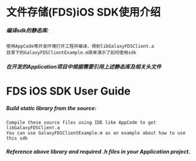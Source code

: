 文件存储(FDS)iOS SDK使用介绍
=============================
##### 编译sdk的静态库:

    使用AppCode等开发环境打开工程并编译，得到libGalaxyFDSClient.a
    目录下的GalaxyFDSClientExample.m简单演示了如何使用sdk

##### 在开发的Application项目中根据需要引用上述静态库及相关头文件

FDS iOS SDK User Guide
========================
##### Build static library from the source:

    Compile these source files using IDE like AppCode to get libGalaxyFDSClient.a
    You can use GalaxyFDSClientExample.m as an example about how to use this sdk

##### Reference above library and required .h files in your Application project.
